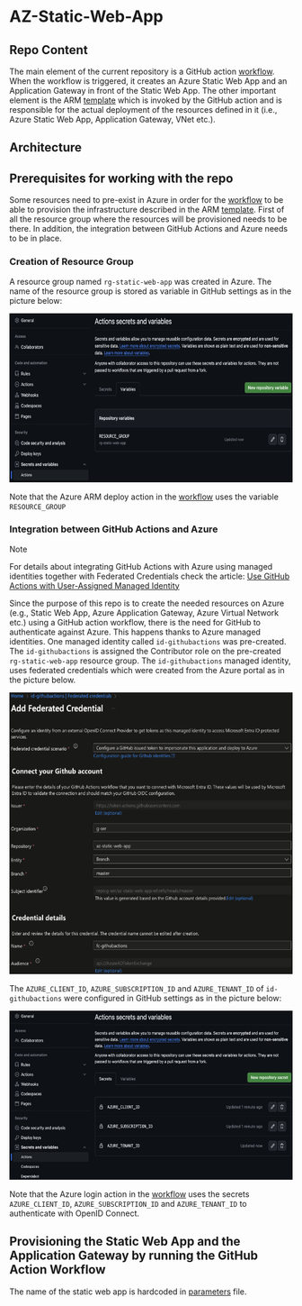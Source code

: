 # AZ-Static-Web-App

## Repo Content<a name="repo_content"></a>

The main element of the current repository is a GitHub action [workflow](/.github/workflows/deploy-AppGw-StaticWebApp.yaml). When the workflow is triggered, it creates an Azure Static Web App and an Application Gateway in front of the Static Web App. The other important element is the ARM [template](/arm-templates/template.json) which is invoked by the GitHub action and is responsible for the actual deployment of the resources defined in it (i.e., Azure Static Web App, Application Gateway, VNet etc.). 

<!-- Please note that the GitHub action workflow of the current repo creates the Azure Static Web App **without** deploying any code on top of it. Once the Static Web App is created, Azure generates a deployment token which can be used (e.g.) -->
## Architecture<a name="architecture"></a>

## Prerequisites for working with the repo<a name="prerequisites"></a>

Some resources need to pre-exist in Azure in order for the [workflow](/.github/workflows/deploy-AppGw-StaticWebApp.yaml) to be able to provision the infrastructure described in the ARM [template](/arm-templates/template.json). First of all the resource group where the resources will be provisioned needs to be there. In addition, the integration between GitHub Actions and Azure needs to be in place.

### Creation of Resource Group

A resource group named ```rg-static-web-app``` was created in Azure. The name of the resource group is stored as variable in GitHub settings as in the picture below:

<img src="./assets/images/AddVariableOnGitHub.png" alt="Adding Variables" width="600" height="300">

Note that the Azure ARM deploy action in the [workflow](/.github/workflows/deploy-AppGw-StaticWebApp.yaml) uses the variable ```RESOURCE_GROUP```

### Integration between GitHub Actions and Azure

> [!NOTE] 
> For details about integrating GitHub Actions with Azure using managed identities together with Federated Credentials check the article: [Use GitHub Actions with User-Assigned Managed Identity](https://yourazurecoach.com/2022/12/29/use-github-actions-with-user-assigned-managed-identity/)

Since the purpose of this repo is to create the needed resources on Azure (e.g., Static Web App, Azure Application Gateway, Azure Virtual Network etc.) using a GitHub action workflow, there is the need for GitHub to authenticate against Azure. This happens thanks to Azure managed identities. One managed identity called ```id-githubactions``` was pre-created. The ```id-githubactions``` is assigned the Contributor role on the pre-created ```rg-static-web-app``` resource group. The ```id-githubactions``` managed identity, uses federated credentials which were created from the Azure portal as in the picture below.

<img src="./assets/images/AddFederatedCredential.png" alt="Adding Variables" width="600" height="500">

The ```AZURE_CLIENT_ID```, ```AZURE_SUBSCRIPTION_ID``` and ```AZURE_TENANT_ID``` of ```id-githubactions``` were configured in GitHub settings as in the picture below:

<img src="./assets/images/AddSecretsOnGitHub.png" alt="Adding Variables" width="600" height="300">

Note that the Azure login action in the [workflow](/.github/workflows/deploy-AppGw-StaticWebApp.yaml) uses the secrets ```AZURE_CLIENT_ID```, ```AZURE_SUBSCRIPTION_ID``` and ```AZURE_TENANT_ID``` to authenticate with OpenID Connect.

## Provisioning the Static Web App and the Application Gateway by running the GitHub Action Workflow<a name="provisioning_a_static_web_app"></a>

The name of the static web app is hardcoded in [parameters](/arm-templates/parameters.json) file. 